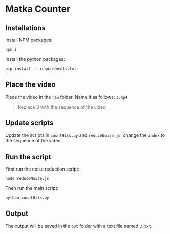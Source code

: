 # Matka Counter

## Installations

Install NPM packages:

```bash
npm i
```

Install the python packages:

```bash
pip install -r requirements.txt
```

## Place the video

Place the video in the `raw` folder.
Name it as follows: `3.mp4`

> Replace 3 with the sequence of the video

## Update scripts

Update the scripts in `countHits.py` and `reduceNoise.js`, change the `index` to the sequence of the video.

## Run the script

First run the noise reduction script:

```bash
node reduceNoise.js
```

Then run the main script:

```bash
python countHits.py
```

## Output

The output will be saved in the `out` folder with a text file named `3.txt`.
